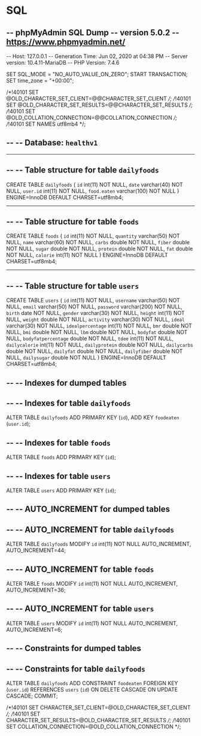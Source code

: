 # SQL
-- phpMyAdmin SQL Dump
-- version 5.0.2
-- https://www.phpmyadmin.net/
--
-- Host: 127.0.0.1
-- Generation Time: Jun 02, 2020 at 04:38 PM
-- Server version: 10.4.11-MariaDB
-- PHP Version: 7.4.6

SET SQL_MODE = "NO_AUTO_VALUE_ON_ZERO";
START TRANSACTION;
SET time_zone = "+00:00";


/*!40101 SET @OLD_CHARACTER_SET_CLIENT=@@CHARACTER_SET_CLIENT */;
/*!40101 SET @OLD_CHARACTER_SET_RESULTS=@@CHARACTER_SET_RESULTS */;
/*!40101 SET @OLD_COLLATION_CONNECTION=@@COLLATION_CONNECTION */;
/*!40101 SET NAMES utf8mb4 */;

--
-- Database: `healthv1`
--

-- --------------------------------------------------------

--
-- Table structure for table `dailyfoods`
--

CREATE TABLE `dailyfoods` (
  `id` int(11) NOT NULL,
  `date` varchar(40) NOT NULL,
  `user.id` int(11) NOT NULL,
  `food.eaten` varchar(100) NOT NULL
) ENGINE=InnoDB DEFAULT CHARSET=utf8mb4;

-- --------------------------------------------------------

--
-- Table structure for table `foods`
--

CREATE TABLE `foods` (
  `id` int(11) NOT NULL,
  `quantity` varchar(50) NOT NULL,
  `name` varchar(60) NOT NULL,
  `carbs` double NOT NULL,
  `fiber` double NOT NULL,
  `sugar` double NOT NULL,
  `protein` double NOT NULL,
  `fat` double NOT NULL,
  `calorie` int(11) NOT NULL
) ENGINE=InnoDB DEFAULT CHARSET=utf8mb4;

-- --------------------------------------------------------

--
-- Table structure for table `users`
--

CREATE TABLE `users` (
  `id` int(11) NOT NULL,
  `username` varchar(50) NOT NULL,
  `email` varchar(50) NOT NULL,
  `password` varchar(200) NOT NULL,
  `birth` date NOT NULL,
  `gender` varchar(30) NOT NULL,
  `height` int(11) NOT NULL,
  `weight` double NOT NULL,
  `activity` varchar(30) NOT NULL,
  `ideal` varchar(30) NOT NULL,
  `idealpercentage` int(11) NOT NULL,
  `bmr` double NOT NULL,
  `bmi` double NOT NULL,
  `lbm` double NOT NULL,
  `bodyfat` double NOT NULL,
  `bodyfatpercentage` double NOT NULL,
  `tdee` int(11) NOT NULL,
  `dailycalorie` int(11) NOT NULL,
  `dailyprotein` double NOT NULL,
  `dailycarbs` double NOT NULL,
  `dailyfat` double NOT NULL,
  `dailyfiber` double NOT NULL,
  `dailysugar` double NOT NULL
) ENGINE=InnoDB DEFAULT CHARSET=utf8mb4;

--
-- Indexes for dumped tables
--

--
-- Indexes for table `dailyfoods`
--
ALTER TABLE `dailyfoods`
  ADD PRIMARY KEY (`id`),
  ADD KEY `foodeaten` (`user.id`);

--
-- Indexes for table `foods`
--
ALTER TABLE `foods`
  ADD PRIMARY KEY (`id`);

--
-- Indexes for table `users`
--
ALTER TABLE `users`
  ADD PRIMARY KEY (`id`);

--
-- AUTO_INCREMENT for dumped tables
--

--
-- AUTO_INCREMENT for table `dailyfoods`
--
ALTER TABLE `dailyfoods`
  MODIFY `id` int(11) NOT NULL AUTO_INCREMENT, AUTO_INCREMENT=44;

--
-- AUTO_INCREMENT for table `foods`
--
ALTER TABLE `foods`
  MODIFY `id` int(11) NOT NULL AUTO_INCREMENT, AUTO_INCREMENT=36;

--
-- AUTO_INCREMENT for table `users`
--
ALTER TABLE `users`
  MODIFY `id` int(11) NOT NULL AUTO_INCREMENT, AUTO_INCREMENT=6;

--
-- Constraints for dumped tables
--

--
-- Constraints for table `dailyfoods`
--
ALTER TABLE `dailyfoods`
  ADD CONSTRAINT `foodeaten` FOREIGN KEY (`user.id`) REFERENCES `users` (`id`) ON DELETE CASCADE ON UPDATE CASCADE;
COMMIT;

/*!40101 SET CHARACTER_SET_CLIENT=@OLD_CHARACTER_SET_CLIENT */;
/*!40101 SET CHARACTER_SET_RESULTS=@OLD_CHARACTER_SET_RESULTS */;
/*!40101 SET COLLATION_CONNECTION=@OLD_COLLATION_CONNECTION */;
